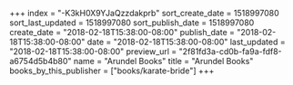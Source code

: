+++
index = "-K3kH0X9YJaQzzdakprb"
sort_create_date = 1518997080
sort_last_updated = 1518997080
sort_publish_date = 1518997080
create_date = "2018-02-18T15:38:00-08:00"
publish_date = "2018-02-18T15:38:00-08:00"
date = "2018-02-18T15:38:00-08:00"
last_updated = "2018-02-18T15:38:00-08:00"
preview_url = "2f81fd3a-cd0b-fa9a-fdf8-a6754d5b4b80"
name = "Arundel Books"
title = "Arundel Books"
books_by_this_publisher = ["books/karate-bride"]
+++
